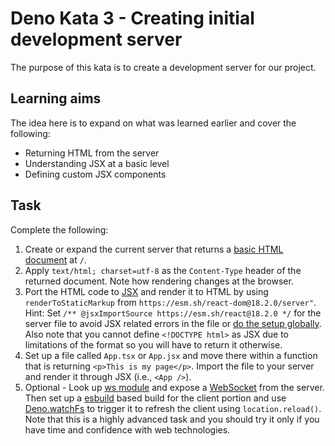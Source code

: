 # Deno Kata 3 - Creating initial development server

The purpose of this kata is to create a development server for our project.

## Learning aims

The idea here is to expand on what was learned earlier and cover the following:

* Returning HTML from the server
* Understanding JSX at a basic level
* Defining custom JSX components

## Task

Complete the following:

1. Create or expand the current server that returns a [basic HTML document](https://developer.mozilla.org/en-US/docs/Learn/HTML/Introduction_to_HTML/Getting_started#anatomy_of_an_html_document) at `/`.
2. Apply `text/html; charset=utf-8` as the `Content-Type` header of the returned document. Note how rendering changes at the browser.
3. Port the HTML code to [JSX](https://react.dev/learn/writing-markup-with-jsx) and render it to HTML by using `renderToStaticMarkup` from `https://esm.sh/react-dom@18.2.0/server"`. Hint: Set `/** @jsxImportSource https://esm.sh/react@18.2.0 */` for the server file to avoid JSX related errors in the file or [do the setup globally](https://deno.land/manual@v1.32.1/advanced/jsx_dom/jsx). Also note that you cannot define `<!DOCTYPE html>` as JSX due to limitations of the format so you will have to return it otherwise.
4. Set up a file called `App.tsx` or `App.jsx` and move there within a function that is returning `<p>This is my page</p>`. Import the file to your server and render it through JSX (i.e., `<App />`).
5. Optional - Look up [ws module](https://deno.land/std@0.95.0/ws/README.md) and expose a [WebSocket](https://developer.mozilla.org/en-US/docs/Web/API/WebSockets_API) from the server. Then set up a [esbuild](https://deno.land/x/esbuild) based build for the client portion and use [Deno.watchFs](https://deno.land/manual@v1.31.1/examples/file_system_events) to trigger it to refresh the client using `location.reload()`. Note that this is a highly advanced task and you should try it only if you have time and confidence with web technologies.
